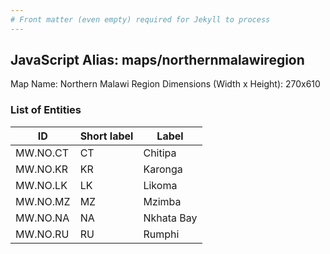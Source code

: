 ```yaml
---
# Front matter (even empty) required for Jekyll to process
---
```


## JavaScript Alias: maps/northernmalawiregion

Map Name: Northern Malawi Region
Dimensions (Width x Height): 270x610

### List of Entities

| ID       | Short label | Label      |
| -------- | ----------- | ---------- |
| MW.NO.CT | CT          | Chitipa    |
| MW.NO.KR | KR          | Karonga    |
| MW.NO.LK | LK          | Likoma     |
| MW.NO.MZ | MZ          | Mzimba     |
| MW.NO.NA | NA          | Nkhata Bay |
| MW.NO.RU | RU          | Rumphi     |
